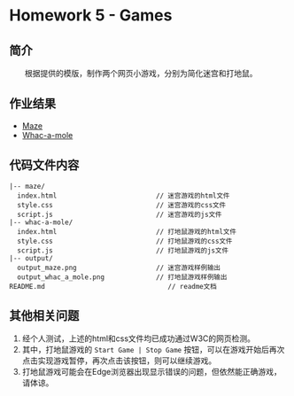 # Homework 5 - Games

## 简介

　　根据提供的模版，制作两个网页小游戏，分别为简化迷宫和打地鼠。

## 作业结果

- [Maze](https://reganfan.github.io/LearningWeb2.0/docs/Homework-5-Games/maze/index.html)
- [Whac-a-mole](https://reganfan.github.io/LearningWeb2.0/docs/Homework-5-Games/whac-a-mole/index.html)

## 代码文件内容

```
|-- maze/
  index.html                         // 迷宫游戏的html文件
  style.css                          // 迷宫游戏的css文件
  script.js                          // 迷宫游戏的js文件
|-- whac-a-mole/
  index.html                         // 打地鼠游戏的html文件
  style.css                          // 打地鼠游戏的css文件
  script.js                          // 打地鼠游戏的js文件
|-- output/
  output_maze.png                    // 迷宫游戏样例输出
  output_whac_a_mole.png             // 打地鼠游戏样例输出
README.md                               // readme文档
```

## 其他相关问题

1. 经个人测试，上述的html和css文件均已成功通过W3C的网页检测。
2. 其中，打地鼠游戏的 `Start Game | Stop Game` 按钮，可以在游戏开始后再次点击实现游戏暂停，再次点击该按钮，则可以继续游戏。
2. 打地鼠游戏可能会在Edge浏览器出现显示错误的问题，但依然能正确游戏，请体谅。